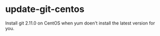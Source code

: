 # update-git-centos
Install git 2.11.0 on CentOS when yum doen't install the latest version for you.
